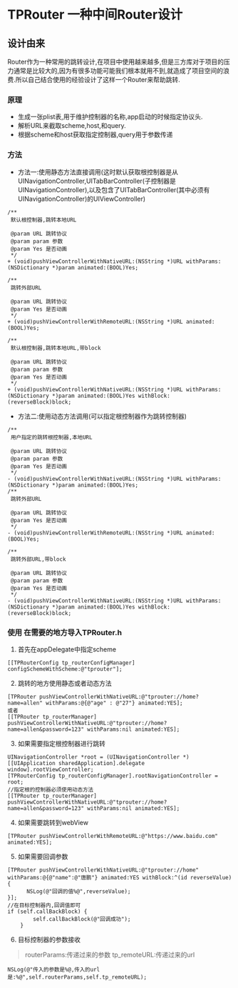 # TPRouter 一种中间Router设计

## 设计由来
Router作为一种常用的跳转设计,在项目中使用越来越多,但是三方库对于项目的压力通常是比较大的,因为有很多功能可能我们根本就用不到,就造成了项目空间的浪费.所以自己结合使用的经验设计了这样一个Router来帮助跳转.

### 原理
* 生成一张plist表,用于维护控制器的名称,app启动的时候指定协议头.
* 解析URL来截取scheme,host,和query.
* 根据scheme和host获取指定控制器,query用于参数传递

### 方法

* 方法一:使用静态方法直接调用(这时默认获取根控制器是从UINavigationController,UITabBarController(子控制器是UINavigationController),以及包含了UITabBarController(其中必须有UINavigationController)的UIViewController)

```
/**
 默认根控制器,跳转本地URL

 @param URL 跳转协议
 @param param 参数
 @param Yes 是否动画
 */
+ (void)pushViewControllerWithNativeURL:(NSString *)URL withParams:(NSDictionary *)param animated:(BOOL)Yes;

/**
 跳转外部URL

 @param URL 跳转协议
 @param Yes 是否动画
 */
+ (void)pushViewControllerWithRemoteURL:(NSString *)URL animated:(BOOL)Yes;

/**
 默认根控制器,跳转本地URL,带block
 
 @param URL 跳转协议
 @param param 参数
 @param Yes 是否动画
 */
+ (void)pushViewControllerWithNativeURL:(NSString *)URL withParams:(NSDictionary *)param animated:(BOOL)Yes withBlock:(reverseBlock)block;
```
* 方法二:使用动态方法调用(可以指定根控制器作为跳转控制器)

```
/**
 用户指定的跳转根控制器,本地URL

 @param URL 跳转协议
 @param param 参数
 @param Yes 是否动画
 */
- (void)pushViewControllerWithNativeURL:(NSString *)URL withParams:(NSDictionary *)param animated:(BOOL)Yes;
/**
 跳转外部URL
 
 @param URL 跳转协议
 @param Yes 是否动画
 */
- (void)pushViewControllerWithRemoteURL:(NSString *)URL animated:(BOOL)Yes;

/**
 跳转外部URL,带block
 
 @param URL 跳转协议
 @param param 参数
 @param Yes 是否动画
 */
- (void)pushViewControllerWithNativeURL:(NSString *)URL withParams:(NSDictionary *)param animated:(BOOL)Yes withBlock:(reverseBlock)block;
```
### 使用 在需要的地方导入TPRouter.h
1. 首先在appDelegate中指定scheme
```
[[TPRouterConfig tp_routerConfigManager] configSchemeWithScheme:@"tprouter"];
```
2. 跳转的地方使用静态或者动态方法

```
[TPRouter pushViewControllerWithNativeURL:@"tprouter://home?name=allen" withParams:@{@"age" : @"27"} animated:YES];
或者
[[TPRouter tp_routerManager] pushViewControllerWithNativeURL:@"tprouter://home?name=allen&password=123" withParams:nil animated:YES];
```
3. 如果需要指定根控制器进行跳转

```
UINavigationController *root = (UINavigationController *)[[UIApplication sharedApplication].delegate window].rootViewController;
[TPRouterConfig tp_routerConfigManager].rootNavigationController = root;
//指定根的控制器必须使用动态方法
[[TPRouter tp_routerManager] pushViewControllerWithNativeURL:@"tprouter://home?name=allen&password=123" withParams:nil animated:YES];
```
4. 如果需要跳转到webView

```
[TPRouter pushViewControllerWithRemoteURL:@"https://www.baidu.com" animated:YES];
```
5. 如果需要回调参数

```
[TPRouter pushViewControllerWithNativeURL:@"tprouter://home" withParams:@{@"name":@"唐鹏"} animated:YES withBlock:^(id reverseValue) {
      NSLog(@"回调的值%@",reverseValue);
}];
//在目标控制器内,回调值即可
if (self.callBackBlock) {
        self.callBackBlock(@"回调成功");
    }
```
6. 目标控制器的参数接收
>routerParams:传递过来的参数
tp_remoteURL:传递过来的url
```
NSLog(@"传入的参数是%@,传入的url是:%@",self.routerParams,self.tp_remoteURL);
```


